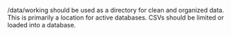 /data/working should be used as a directory for clean and organized data. This is primarily a location for active databases. CSVs should be limited or loaded into a database.
